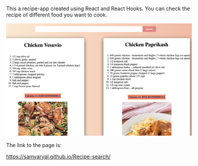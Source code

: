 This a recipe-app created using React and React Hooks. You can check the recipe of different food you want to cook.

![The preview of the application](/public/App.png)


The link to the page is:

https://samyaryal.github.io/Recipe-search/


